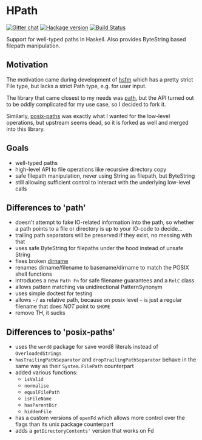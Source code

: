 # HPath

[![Gitter chat](https://badges.gitter.im/Join%20Chat.svg)](https://gitter.im/hasufell/hpath?utm_source=badge&utm_medium=badge&utm_campaign=pr-badge&utm_content=badge) [![Hackage version](https://img.shields.io/hackage/v/hpath.svg?label=Hackage)](https://hackage.haskell.org/package/hpath) [![Build Status](https://api.travis-ci.org/hasufell/hpath.png?branch=master)](http://travis-ci.org/hasufell/hpath)

Support for well-typed paths in Haskell. Also provides ByteString based filepath
manipulation.

## Motivation

The motivation came during development of
[hsfm](https://github.com/hasufell/hsfm)
which has a pretty strict File type, but lacks a strict Path type, e.g.
for user input.

The library that came closest to my needs was
[path](https://github.com/chrisdone/path),
but the API turned out to be oddly complicated for my use case, so I
decided to fork it.

Similarly, [posix-paths](https://github.com/JohnLato/posix-paths)
was exactly what I wanted for the low-level operations, but upstream seems dead,
so it is forked as well and merged into this library.

## Goals

* well-typed paths
* high-level API to file operations like recursive directory copy
* safe filepath manipulation, never using String as filepath, but ByteString
* still allowing sufficient control to interact with the underlying low-level calls

## Differences to 'path'

* doesn't attempt to fake IO-related information into the path, so whether a path points to a file or directory is up to your IO-code to decide...
* trailing path separators will be preserved if they exist, no messing with that
* uses safe ByteString for filepaths under the hood instead of unsafe String
* fixes broken [dirname](https://github.com/chrisdone/path/issues/18)
* renames dirname/filename to basename/dirname to match the POSIX shell functions
* introduces a new `Path Fn` for safe filename guarantees and a `RelC` class
* allows pattern matching via unidirectional PatternSynonym
* uses simple doctest for testing
* allows `~/` as relative path, because on posix level `~` is just a regular filename that does _NOT_ point to `$HOME`
* remove TH, it sucks

## Differences to 'posix-paths'

* uses the `word8` package for save word8 literals instead of `OverloadedStrings`
* `hasTrailingPathSeparator` and `dropTrailingPathSeparator` behave in the same way as their `System.FilePath` counterpart
* added various functions:
    * `isValid`
    * `normalise`
    * `equalFilePath`
    * `isFileName`
    * `hasParentDir`
    * `hiddenFile`
* has a custom versions of `openFd` which allows more control over the flags than its unix package counterpart
* adds a `getDirectoryContents'` version that works on Fd

